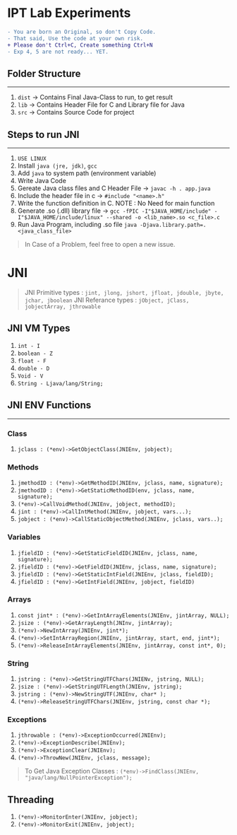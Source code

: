 # IPT Lab Experiments

```diff
- You are born an Original, so don't Copy Code.
- That said, Use the code at your own risk.
+ Please don't Ctrl+C, Create something Ctrl+N
- Exp 4, 5 are not ready... YET.
```

## Folder Structure
---
1. `dist` -> Contains Final Java-Class to run, to get result
2. `lib` -> Contains Header File for C and Library file for Java
3. `src` -> Contains Source Code for project


## Steps to run JNI
---
1. `USE LINUX`
2. Install `java (jre, jdk)`, `gcc`
3. Add `java` to system path (environment variable)
4. Write Java Code
5. Gereate Java class files and C Header File -> `javac -h . app.java`
6. Include the header file in c -> `#include "<name>.h"`
7. Write the function definition in C. NOTE : No Need for main function
8. Generate .so (.dll) library file -> `gcc -fPIC -I"$JAVA_HOME/include" -I"$JAVA_HOME/include/linux" --shared -o <lib_name>.so <c_file>.c`
9. Run Java Program, including .so file `java -Djava.library.path=. <java_class_file>`



> In Case of a Problem, feel free to open a new issue.

# JNI

> JNI Primitive types : `jint, jlong, jshort, jfloat, jdouble, jbyte, jchar, jboolean`
> JNI Referance types : `jObject, jClass, jobjectArray, jthrowable`

## JNI VM Types

1. `int - I`
2. `boolean - Z`
3. `float - F`
4. `double - D`
5. `Void - V`
6. `String - Ljava/lang/String;`

## JNI ENV Functions
----

### Class
1. `jclass : (*env)->GetObjectClass(JNIEnv, jobject);`

### Methods
1. `jmethodID : (*env)->GetMethodID(JNIEnv, jclass, name, signature);`
2. `jmethodID : (*env)->GetStaticMethodID(env, jclass, name, signature);`
3. `(*env)->CallVoidMethod(JNIEnv, jobject, methodID);`
4. `jint : (*env)->CallIntMethod(JNIEnv, jobject, vars...);`
5. `jobject : (*env)->CallStaticObjectMethod(JNIEnv, jclass, vars..);`

### Variables
1. `jfieldID : (*env)->GetStaticFieldID(JNIEnv, jclass, name, signature);`
2. `jfieldID : (*env)->GetFieldID(JNIEnv, jclass, name, signature);`
3. `jfieldID : (*env)->GetStaticIntField(JNIEnv, jclass, fieldID);`
4. `jfieldID : (*env)->GetIntField(JNIEnv, jobject, fieldID)`

### Arrays
1. `const jint* : (*env)->GetIntArrayElements(JNIEnv, jintArray, NULL);`
2. `jsize : (*env)->GetArrayLength(JNInv, jintArray);`
3. `(*env)->NewIntArray(JNIEnv, jint*);`
4. `(*env)->SetIntArrayRegion(JNIEnv, jintArray, start, end, jint*);`
5. `(*env)->ReleaseIntArrayElements(JNIEnv, jintArray, const int*, 0);`

### String
1. `jstring : (*env)->GetStringUTFChars(JNIENv, jstring, NULL);`
2. `jsize : (*env)->GetStringUTFLength(JNIEnv, jstring);`
3. `jstring : (*env)->NewStringUTF(JNIEnv, char* );`
4. `(*env)->ReleaseStringUTFChars(JNIEnv, jstring, const char *);`

### Exceptions
1. `jthrowable : (*env)->ExceptionOccurred(JNIEnv);`
2. `(*env)->ExceptionDescribe(JNIEnv);`
3. `(*env)->ExceptionClear(JNIEnv);`
4. `(*env)->ThrowNew(JNIEnv, jclass, message);`

> To Get Java Exception Classes : `(*env)->FindClass(JNIEnv, "java/lang/NullPointerException");`

## Threading
1. `(*env)->MonitorEnter(JNIEnv, jobject);`
2. `(*env)->MonitorExit(JNIEnv, jobject);`